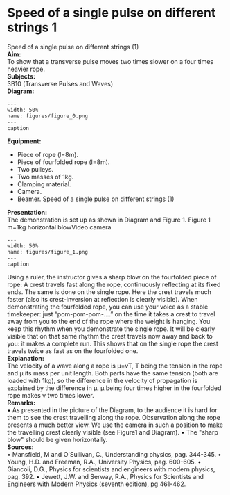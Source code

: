 # Speed of a single pulse on different strings  1  
 Speed of a single pulse on different strings (1)   
<b> Aim: </b>  
 To show that a transverse pulse moves two times slower on a four times heavier rope.    
<b> Subjects: </b>  
 3B10 (Transverse Pulses and Waves)   
<b> Diagram: </b>  
   
```{figure} figures/figure_0.png  
---  
width: 50%  
name: figures/figure_0.png  
---  
caption  
``` 
     
<b> Equipment: </b>  
 
 *  Piece of rope (l=8m). 
 *  Piece of fourfolded rope (l=8m). 
 *  Two pulleys. 
 *  Two masses of 1kg. 
 *  Clamping material. 
 *  Camera. 
 *  Beamer. Speed of a single pulse on different strings (1)
    
<b> Presentation: </b>  
 The demonstration is set up as shown in Diagram and Figure 1.  Figure 1 m=1kg horizontal blowVideo camera   
```{figure} figures/figure_1.png  
---  
width: 50%  
name: figures/figure_1.png  
---  
caption  
``` 
   Using a ruler, the instructor gives a sharp blow on the fourfolded piece of rope: A crest travels fast along the rope, continuously reflecting at its fixed ends. The same is done on the single rope. Here the crest travels much faster (also its crest-inversion at reflection is clearly visible).  When demonstrating the fourfolded rope, you can use your voice as a stable timekeeper: just “pom-pom-pom-….” on the time it takes a crest to travel away from you to the end of the rope where the weight is hanging. You keep this rhythm when you demonstrate the single rope. It will be clearly visible that on that same rhythm the crest travels now away and back to you: it makes a complete run. This shows that on the single rope the crest travels twice as fast as on the fourfolded one.    
<b> Explanation: </b>  
 The velocity of a wave along a rope is μ=vT, T being the tension in the rope and μ its mass per unit length. Both parts have the same tension (both are loaded with 1kg), so the difference in the velocity of propagation is explained by the difference in μ. μ being four times higher in the fourfolded rope makes v two times lower.    
<b> Remarks: </b>  
 • As presented in the picture of the Diagram, to the audience it is hard for them to see the crest travelling along the rope. Observation along the rope presents a much better view. We use the camera in such a position to make the travelling crest clearly visible (see Figure1 and Diagram). • The "sharp blow" should be given horizontally.   
<b> Sources: </b>  
 • Mansfield, M and O'Sullivan, C., Understanding physics, pag. 344-345. • Young, H.D. and Freeman, R.A., University Physics, pag. 600-605. • Giancoli, D.G., Physics for scientists and engineers with modern physics, pag. 392. • Jewett, J.W. and Serway, R.A., Physics for Scientists and Engineers with Modern Physics (seventh edition), pg 461-462.  